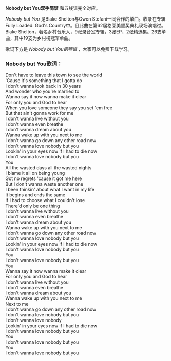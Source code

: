 

**Nobody but You双手简谱** 和五线谱完全对应。

_Nobody but You_ 是Blake Shelton与Gwen Stefani一同合作的单曲。收录在专辑Fully Loaded: God's
Country中。且此曲在第62届格莱美颁奖典礼现场演唱过。Blake
Shelton，著名乡村音乐人，9张录音室专辑，3张EP，2张精选集。26支单曲，其中19支为乡村榜冠军单曲。

歌词下方是 _Nobody but You钢琴谱_ ，大家可以免费下载学习。

### Nobody but You歌词：

Don't have to leave this town to see the world  
'Cause it's something that I gotta do  
I don't wanna look back in 30 years  
And wonder who you're married to  
Wanna say it now wanna make it clear  
For only you and God to hear  
When you love someone they say you set 'em free  
But that ain't gonna work for me  
I don't wanna live without you  
I don't wanna even breathe  
I don't wanna dream about you  
Wanna wake up with you next to me  
I don't wanna go down any other road now  
I don't wanna love nobody but you  
Lookin' in your eyes now if I had to die now  
I don't wanna love nobody but you  
You  
All the wasted days all the wasted nights  
I blame it all on being young  
Got no regrets 'cause it got me here  
But I don't wanna waste another one  
I been thinkin' about what I want in my life  
It begins and ends the same  
If I had to choose what I couldn't lose  
There'd only be one thing  
I don't wanna live without you  
I don't wanna even breathe  
I don't wanna dream about you  
Wanna wake up with you next to me  
I don't wanna go down any other road now  
I don't wanna love nobody but you  
Lookin' in your eyes now if I had to die now  
I don't wanna love nobody but you  
You  
I don't wanna love nobody but you  
You  
Wanna say it now wanna make it clear  
For only you and God to hear  
I don't wanna live without you  
I don't wanna even breathe  
I don't wanna dream about you  
Wanna wake up with you next to me  
Next to me  
I don't wanna go down any other road now  
I don't wanna love nobody but you  
I don't wanna love nobody  
Lookin' in your eyes now if I had to die now  
I don't wanna love nobody but you  
You  
I don't wanna love nobody but you  
You  
I don't wanna love nobody but you

